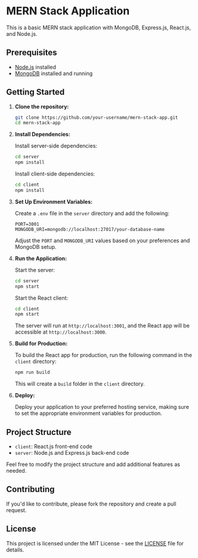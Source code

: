 # MERN Stack Application

This is a basic MERN stack application with MongoDB, Express.js, React.js, and Node.js.

## Prerequisites

- [Node.js](https://nodejs.org/) installed
- [MongoDB](https://www.mongodb.com/) installed and running

## Getting Started

1. **Clone the repository:**

    ```bash
    git clone https://github.com/your-username/mern-stack-app.git
    cd mern-stack-app
    ```

2. **Install Dependencies:**

    Install server-side dependencies:

    ```bash
    cd server
    npm install
    ```

    Install client-side dependencies:

    ```bash
    cd client
    npm install
    ```

3. **Set Up Environment Variables:**

    Create a `.env` file in the `server` directory and add the following:

    ```env
    PORT=3001
    MONGODB_URI=mongodb://localhost:27017/your-database-name
    ```

    Adjust the `PORT` and `MONGODB_URI` values based on your preferences and MongoDB setup.

4. **Run the Application:**

    Start the server:

    ```bash
    cd server
    npm start
    ```

    Start the React client:

    ```bash
    cd client
    npm start
    ```

    The server will run at `http://localhost:3001`, and the React app will be accessible at `http://localhost:3000`.

5. **Build for Production:**

    To build the React app for production, run the following command in the `client` directory:

    ```bash
    npm run build
    ```

    This will create a `build` folder in the `client` directory.

6. **Deploy:**

    Deploy your application to your preferred hosting service, making sure to set the appropriate environment variables for production.

## Project Structure

- `client`: React.js front-end code
- `server`: Node.js and Express.js back-end code

Feel free to modify the project structure and add additional features as needed.

## Contributing

If you'd like to contribute, please fork the repository and create a pull request.

## License

This project is licensed under the MIT License - see the [LICENSE](LICENSE) file for details.
